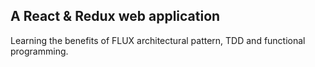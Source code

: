 ## A React & Redux web application
Learning the benefits of FLUX architectural pattern, TDD and functional programming.

